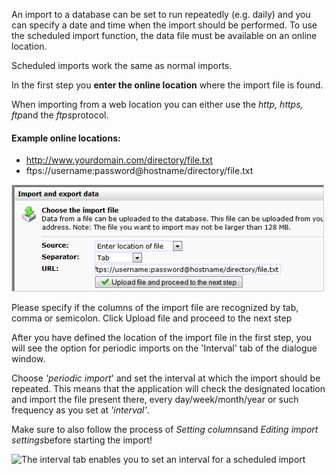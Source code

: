 An import to a database can be set to run repeatedly (e.g. daily) and
you can specify a date and time when the import should be performed. To
use the scheduled import function, the data file must be available on an
online location.

Scheduled imports work the same as normal imports.

In the first step you **enter the online location** where the import
file is found.

When importing from a web location you can either use the *http, https,
ftp*and the *ftps*protocol.

#### Example online locations:

-   http://www.yourdomain.com/directory/file.txt
-   ftps://username:password@hostname/directory/file.txt

![](images/import-from-online-location.png)

Please specify if the columns of the import file are recognized by tab,
comma or semicolon. Click Upload file and proceed to the next step

After you have defined the location of the import file in the first
step, you will see the option for periodic imports on the 'Interval' tab
of the dialogue window.

Choose *'periodic import*' and set the interval at which the import
should be repeated. This means that the application will check the
designated location and import the file present there, every
day/week/month/year or such frequency as you set at *'interval'*.

Make sure to also follow the process of *Setting columns*and *Editing
import settings*before starting the import!

![The interval tab enables you to set an interval for a scheduled
import](images/scheduledimport.png)
